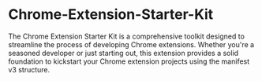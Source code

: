 # Chrome-Extension-Starter-Kit
The Chrome Extension Starter Kit is a comprehensive toolkit designed to streamline the process of developing Chrome extensions. Whether you're a seasoned developer or just starting out, this extension provides a solid foundation to kickstart your Chrome extension projects using the manifest v3 structure.
